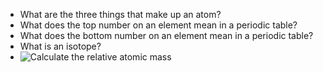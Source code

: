 * What are the three things that make up an atom?
* What does the top number on an element mean in a periodic table?
* What does the bottom number on an element mean in a periodic table?
* What is an isotope?
* ![Calculate the relative atomic mass](/home/yoni/Pictures/Captures/2022-06-12_22-33.png)
